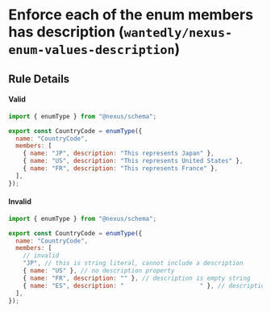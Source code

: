 # Enforce each of the enum members has description (`wantedly/nexus-enum-values-description`)

## Rule Details

#### Valid

```js
import { enumType } from "@nexus/schema";

export const CountryCode = enumType({
  name: "CountryCode",
  members: [
    { name: "JP", description: "This represents Japan" },
    { name: "US", description: "This represents United States" },
    { name: "FR", description: "This represents France" },
  ],
});
```

#### Invalid

```js
import { enumType } from "@nexus/schema";

export const CountryCode = enumType({
  name: "CountryCode",
  members: [
    // invalid
    "JP", // this is string literal, cannot include a description
    { name: "US" }, // no description property
    { name: "FR", description: "" }, // description is empty string
    { name: "ES", description: "                     " }, // description is empty string
  ],
});
```
